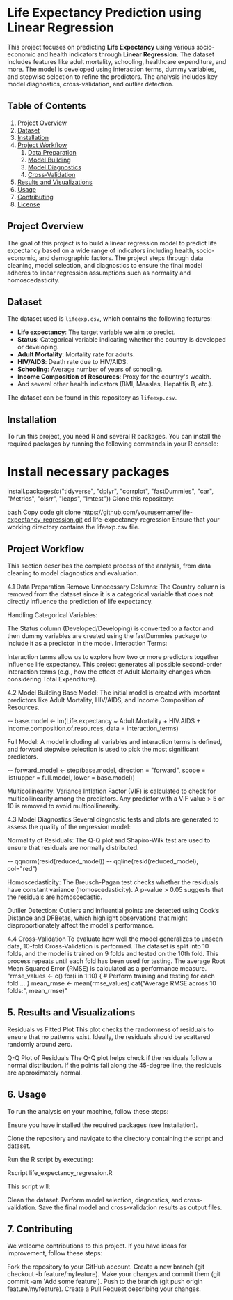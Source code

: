 # Life Expectancy Prediction using Linear Regression

This project focuses on predicting **Life Expectancy** using various socio-economic and health indicators through **Linear Regression**. The dataset includes features like adult mortality, schooling, healthcare expenditure, and more. The model is developed using interaction terms, dummy variables, and stepwise selection to refine the predictors. The analysis includes key model diagnostics, cross-validation, and outlier detection.

## Table of Contents
1. [Project Overview](#project-overview)
2. [Dataset](#dataset)
3. [Installation](#installation)
4. [Project Workflow](#project-workflow)
    1. [Data Preparation](#data-preparation)
    2. [Model Building](#model-building)
    3. [Model Diagnostics](#model-diagnostics)
    4. [Cross-Validation](#cross-validation)
5. [Results and Visualizations](#results-and-visualizations)
6. [Usage](#usage)
7. [Contributing](#contributing)
8. [License](#license)

## Project Overview

The goal of this project is to build a linear regression model to predict life expectancy based on a wide range of indicators including health, socio-economic, and demographic factors. The project steps through data cleaning, model selection, and diagnostics to ensure the final model adheres to linear regression assumptions such as normality and homoscedasticity.

## Dataset

The dataset used is `lifeexp.csv`, which contains the following features:

- **Life expectancy**: The target variable we aim to predict.
- **Status**: Categorical variable indicating whether the country is developed or developing.
- **Adult Mortality**: Mortality rate for adults.
- **HIV/AIDS**: Death rate due to HIV/AIDS.
- **Schooling**: Average number of years of schooling.
- **Income Composition of Resources**: Proxy for the country's wealth.
- And several other health indicators (BMI, Measles, Hepatitis B, etc.).

The dataset can be found in this repository as `lifeexp.csv`.

## Installation

To run this project, you need R and several R packages. You can install the required packages by running the following commands in your R console:


# Install necessary packages
install.packages(c("tidyverse", "dplyr", "corrplot", "fastDummies", "car", "Metrics", "olsrr", "leaps", "lmtest"))
Clone this repository:

bash
Copy code
git clone https://github.com/yourusername/life-expectancy-regression.git
cd life-expectancy-regression
Ensure that your working directory contains the lifeexp.csv file.

## Project Workflow
This section describes the complete process of the analysis, from data cleaning to model diagnostics and evaluation.

 4.1 Data Preparation
Remove Unnecessary Columns: The Country column is removed from the dataset since it is a categorical variable that does not directly influence the prediction of life expectancy.

Handling Categorical Variables:

The Status column (Developed/Developing) is converted to a factor and then dummy variables are created using the fastDummies package to include it as a predictor in the model.
Interaction Terms:

Interaction terms allow us to explore how two or more predictors together influence life expectancy. This project generates all possible second-order interaction terms (e.g., how the effect of Adult Mortality changes when considering Total Expenditure).

 4.2 Model Building
Base Model: The initial model is created with important predictors like Adult Mortality, HIV/AIDS, and Income Composition of Resources.

--  base.model <- lm(Life.expectancy ~ Adult.Mortality + HIV.AIDS + Income.composition.of.resources, data = interaction_terms)

Full Model: A model including all variables and interaction terms is defined, and forward stepwise selection is used to pick the most significant predictors.

-- forward_model <- step(base.model, direction = "forward", scope = list(upper = full.model, lower = base.model))

Multicollinearity: Variance Inflation Factor (VIF) is calculated to check for multicollinearity among the predictors. Any predictor with a VIF value > 5 or 10 is removed to avoid multicollinearity.

 4.3 Model Diagnostics
Several diagnostic tests and plots are generated to assess the quality of the regression model:

Normality of Residuals: The Q-Q plot and Shapiro-Wilk test are used to ensure that residuals are normally distributed.

-- qqnorm(resid(reduced_model))
-- qqline(resid(reduced_model), col="red")

Homoscedasticity: The Breusch-Pagan test checks whether the residuals have constant variance (homoscedasticity). A p-value > 0.05 suggests that the residuals are homoscedastic.

Outlier Detection: Outliers and influential points are detected using Cook’s Distance and DFBetas, which highlight observations that might disproportionately affect the model's performance.


 4.4 Cross-Validation
To evaluate how well the model generalizes to unseen data, 10-fold Cross-Validation is performed. The dataset is split into 10 folds, and the model is trained on 9 folds and tested on the 10th fold. This process repeats until each fold has been used for testing. The average Root Mean Squared Error (RMSE) is calculated as a performance measure.
"rmse_values <- c()
for(i in 1:10) {
    # Perform training and testing for each fold
    ...
}
mean_rmse <- mean(rmse_values)
cat("Average RMSE across 10 folds:", mean_rmse)"

## 5. Results and Visualizations
Residuals vs Fitted Plot
This plot checks the randomness of residuals to ensure that no patterns exist. Ideally, the residuals should be scattered randomly around zero.


Q-Q Plot of Residuals
The Q-Q plot helps check if the residuals follow a normal distribution. If the points fall along the 45-degree line, the residuals are approximately normal.


## 6. Usage
To run the analysis on your machine, follow these steps:

Ensure you have installed the required packages (see Installation).

Clone the repository and navigate to the directory containing the script and dataset.

Run the R script by executing:

Rscript life_expectancy_regression.R

This script will:

Clean the dataset.
Perform model selection, diagnostics, and cross-validation.
Save the final model and cross-validation results as output files.

## 7. Contributing
We welcome contributions to this project. If you have ideas for improvement, follow these steps:

Fork the repository to your GitHub account.
Create a new branch (git checkout -b feature/myfeature).
Make your changes and commit them (git commit -am 'Add some feature').
Push to the branch (git push origin feature/myfeature).
Create a Pull Request describing your changes.

